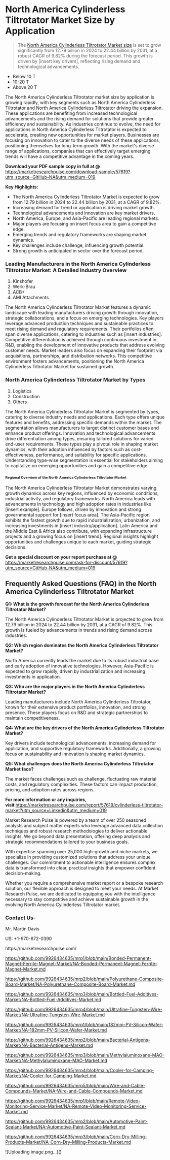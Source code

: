 <h1>North America Cylinderless Tiltrotator Market&nbsp;Size by Application</h1><blockquote><p>The <a href="https://marketresearchpulse.com/download-sample/57619?utm_source=GitHub-NA&amp;utm_medium=019">North America Cylinderless Tiltrotator Market size</a> is set to grow significantly from 12.79 billion in 2024 to 22.44 billion by 2031, at a robust CAGR of 9.82% during the forecast period. This growth is driven by [insert key drivers], reflecting rising demand and technological advancements.</p></blockquote><ul><li>Below 10 T<li> 10-20 T<li> Above 20 T</li></ul><p>The North America Cylinderless Tiltrotator market size by application is growing rapidly, with key segments such as North America Cylinderless Tiltrotator and North America Cylinderless Tiltrotator driving the expansion. These applications are benefiting from increased technological advancements and the rising demand for solutions that provide greater efficiency and sustainability. As industries continue to evolve, the need for applications in North America Cylinderless Tiltrotator is expected to accelerate, creating new opportunities for market players. Businesses are focusing on innovation to cater to the diverse needs of these applications, positioning themselves for long-term growth. With the market's diverse range of applications, companies that can effectively target emerging trends will have a competitive advantage in the coming years.</p><p><strong>Download your PDF sample copy in full at @ </strong><a href="https://marketresearchpulse.com/download-sample/57619?utm_source=GitHub-NA&amp;utm_medium=019">https://marketresearchpulse.com/download-sample/57619?utm_source=GitHub-NA&amp;utm_medium=019</a></p><p><strong>Key Highlights: </strong></p><ul><li>The North America Cylinderless Tiltrotator Market is expected to grow from 12.79 billion in 2024 to 22.44 billion by 2031, at a CAGR of 9.82%.</li><li>Increasing demand for trend or application is driving market growth.</li><li>Technological advancements and innovation are key market drivers.</li><li>North America, Europe, and Asia-Pacific are leading regional markets.</li><li>Major players are focusing on insert focus area to gain a competitive edge.</li><li>Emerging trends and regulatory frameworks are shaping market dynamics.</li><li>Key challenges include challenge, influencing growth potential.</li><li>Strong growth is anticipated in sector over the forecast period.</li></ul><h3>Leading Manufacturers in the North America Cylinderless Tiltrotator Market: A Detailed Industry Overview</h3><ol><li>Kinshofer</li><li>Werk-Brau</li><li>ACB+</li><li>AMI Attachments</li></ol><div class="flex max-w-full flex-col flex-grow"><div class="min-h-8 text-message flex w-full flex-col items-end gap-2 whitespace-normal break-words [.text-message+&amp;]:mt-5" dir="auto" data-message-author-role="assistant" data-message-id="fd8432e4-4910-450d-b182-61b7bfb0a01f" data-message-model-slug="gpt-4o"><div class="flex w-full flex-col gap-1 empty:hidden first:pt-[3px]"><div class="markdown prose w-full break-words dark:prose-invert light"><p>The North America Cylinderless Tiltrotator Market features a dynamic landscape with leading manufacturers driving growth through innovation, strategic collaborations, and a focus on emerging technologies. Key players leverage advanced production techniques and sustainable practices to meet rising demand and regulatory requirements. Their portfolios often span diverse applications, catering to industries such as [insert industries]. Competitive differentiation is achieved through continuous investment in R&amp;D, enabling the development of innovative products that address evolving customer needs. Market leaders also focus on expanding their footprint via acquisitions, partnerships, and distribution networks. This competitive environment fosters advancements, positioning the North America Cylinderless Tiltrotator Market for sustained growth.</p></div></div></div></div><h3>North America Cylinderless Tiltrotator Market by Types</h3><ol><li>Logistics<li> Construction<li> Others</li></ol><div class="flex max-w-full flex-col flex-grow"><div class="min-h-8 text-message flex w-full flex-col items-end gap-2 whitespace-normal break-words [.text-message+&amp;]:mt-5" dir="auto" data-message-author-role="assistant" data-message-id="084470be-0bb7-4664-bddf-5156b4f41249" data-message-model-slug="gpt-4o-mini"><div class="flex w-full flex-col gap-1 empty:hidden first:pt-[3px]"><div class="markdown prose w-full break-words dark:prose-invert light"><p>The North America Cylinderless Tiltrotator Market is segmented by types, catering to diverse industry needs and applications. Each type offers unique features and benefits, addressing specific demands within the market. The segmentation allows manufacturers to target distinct customer bases and enhance product offerings. Innovation and technological advancements drive differentiation among types, ensuring tailored solutions for varied end-user requirements. These types play a pivotal role in shaping market dynamics, with their adoption influenced by factors such as cost-effectiveness, performance, and suitability for specific applications. Understanding type-wise segmentation is essential for stakeholders aiming to capitalize on emerging opportunities and gain a competitive edge.</p></div></div></div></div><h3><span style="font-size: 11px;">Regional Overview of the North America Cylinderless Tiltrotator Market</span></h3><div class="flex max-w-full flex-col flex-grow"><div class="min-h-8 text-message flex w-full flex-col items-end gap-2 whitespace-normal break-words [.text-message+&amp;]:mt-5" dir="auto" data-message-author-role="assistant" data-message-id="e9038762-ce64-4e30-91c9-9bd413514231" data-message-model-slug="gpt-4o-mini"><div class="flex w-full flex-col gap-1 empty:hidden first:pt-[3px]"><div class="markdown prose w-full break-words dark:prose-invert light"><p>The North America Cylinderless Tiltrotator Market demonstrates varying growth dynamics across key regions, influenced by economic conditions, industrial activity, and regulatory frameworks. North America leads with advancements in technology and high adoption rates in industries like [insert example]. Europe follows, driven by innovation and strong governmental support for [insert focus area]. The Asia-Pacific region exhibits the fastest growth due to rapid industrialization, urbanization, and increasing investments in [insert industry/application]. Latin America and the Middle East &amp; Africa also contribute, with expanding infrastructure projects and a growing focus on [insert trend]. Regional insights highlight opportunities and challenges unique to each market, guiding strategic decisions.</p></div></div></div></div><p><strong>Get a special discount on your report purchase at @ </strong><a href="https://marketresearchpulse.com/ask-for-discount/57619?utm_source=GitHub-NA&amp;utm_medium=019">https://marketresearchpulse.com/ask-for-discount/57619?utm_source=GitHub-NA&amp;utm_medium=019</a></p><h2>Frequently Asked Questions (FAQ) in the North America Cylinderless Tiltrotator Market</h2><p><strong>Q1: What is the growth forecast for the North America Cylinderless Tiltrotator Market?</strong></p><p>The North America Cylinderless Tiltrotator Market is projected to grow from 12.79 billion in 2024 to 22.44 billion by 2031, at a CAGR of 9.82%. This growth is fueled by advancements in trends and rising demand across industries.</p><p><strong>Q2: Which region dominates the North America Cylinderless Tiltrotator Market?</strong></p><p>North America currently leads the market due to its robust industrial base and early adoption of innovative technologies. However, Asia-Pacific is expected to grow rapidly, driven by industrialization and increasing investments in application.</p><p><strong>Q3: Who are the major players in the North America Cylinderless Tiltrotator Market?</strong></p><p>Leading manufacturers include North America Cylinderless Tiltrotator, known for their extensive product portfolios, innovation, and strong presence. These players focus on R&amp;D and strategic partnerships to maintain competitiveness.</p><p><strong>Q4: What are the key drivers of the North America Cylinderless Tiltrotator Market?</strong></p><p>Key drivers include technological advancements, increasing demand for application, and supportive regulatory frameworks. Additionally, a growing focus on sustainability and innovation is shaping market dynamics.</p><p><strong>Q5: What challenges does the North America Cylinderless Tiltrotator Market face?</strong></p><p>The market faces challenges such as challenge, fluctuating raw material costs, and regulatory complexities. These factors can impact production, pricing, and adoption rates across regions.</p><p><strong>For more information or any inquiries, visit&nbsp;</strong><a href="https://marketresearchpulse.com/report/57619/cylinderless-tiltrotator-market?utm_source=Linkedin&utm_medium=019">https://marketresearchpulse.com/report/57619/cylinderless-tiltrotator-market?utm_source=Linkedin&utm_medium=019</a></p><p>Market Research Pulse is powered by a team of over 250 seasoned analysts and subject matter experts who leverage advanced data collection techniques and robust research methodologies to deliver actionable insights. We go beyond data presentation, offering deep analysis and strategic recommendations tailored to your business goals.</p><p>With expertise spanning over 25,000 high-growth and niche markets, we specialize in providing customized solutions that address your unique challenges. Our commitment to actionable intelligence ensures complex data is transformed into clear, practical insights that empower confident decision-making.</p><p>Whether you require a comprehensive market report or a bespoke research solution, our flexible approach is designed to meet your needs. At Market Research Pulse, we are dedicated to equipping you with the intelligence necessary to stay competitive and achieve sustainable growth in the evolving North America Cylinderless Tiltrotator market.</p><h3><strong>Contact Us-</strong></h3><p>Mr. Martin Davis</p><p>US: +1-970-672-0390</p><p>https://marketresearchpulse.com/</p><p><a href="https://github.com/9926434635/mrp1/blob/main/Bonded-Permanent-Magnet-Ferrite-Magnet-Market/NA-Bonded-Permanent-Magnet-Ferrite-Magnet-Market.md">https://github.com/9926434635/mrp1/blob/main/Bonded-Permanent-Magnet-Ferrite-Magnet-Market/NA-Bonded-Permanent-Magnet-Ferrite-Magnet-Market.md</a></p><p><a href="https://github.com/9926434635/mrp2/blob/main/Polyurethane-Composite-Board-Market/NA-Polyurethane-Composite-Board-Market.md">https://github.com/9926434635/mrp2/blob/main/Polyurethane-Composite-Board-Market/NA-Polyurethane-Composite-Board-Market.md</a></p><p><a href="https://github.com/9926434635/mrp3/blob/main/Bottled-Fuel-Additives-Market/NA-Bottled-Fuel-Additives-Market.md">https://github.com/9926434635/mrp3/blob/main/Bottled-Fuel-Additives-Market/NA-Bottled-Fuel-Additives-Market.md</a></p><p><a href="https://github.com/9926434635/mrp4/blob/main/Ultrafine-Tungsten-Wire-Market/NA-Ultrafine-Tungsten-Wire-Market.md">https://github.com/9926434635/mrp4/blob/main/Ultrafine-Tungsten-Wire-Market/NA-Ultrafine-Tungsten-Wire-Market.md</a></p><p><a href="https://github.com/9926434635/mrp1/blob/main/182mm-PV-Silicon-Wafer-Market/NA-182mm-PV-Silicon-Wafer-Market.md">https://github.com/9926434635/mrp1/blob/main/182mm-PV-Silicon-Wafer-Market/NA-182mm-PV-Silicon-Wafer-Market.md</a></p><p><a href="https://github.com/9926434635/mrp2/blob/main/Bacterial-Antigens-Market/NA-Bacterial-Antigens-Market.md">https://github.com/9926434635/mrp2/blob/main/Bacterial-Antigens-Market/NA-Bacterial-Antigens-Market.md</a></p><p><a href="https://github.com/9926434635/mrp3/blob/main/Methylaluminoxane-MAO-Market/NA-Methylaluminoxane-MAO-Market.md">https://github.com/9926434635/mrp3/blob/main/Methylaluminoxane-MAO-Market/NA-Methylaluminoxane-MAO-Market.md</a></p><p><a href="https://github.com/9926434635/mrp4/blob/main/Cooler-for-Camping-Market/NA-Cooler-for-Camping-Market.md">https://github.com/9926434635/mrp4/blob/main/Cooler-for-Camping-Market/NA-Cooler-for-Camping-Market.md</a></p><p><a href="https://github.com/9926434635/mrp5/blob/main/Wire-and-Cable-Compounds-Market/NA-Wire-and-Cable-Compounds-Market.md">https://github.com/9926434635/mrp5/blob/main/Wire-and-Cable-Compounds-Market/NA-Wire-and-Cable-Compounds-Market.md</a></p><p><a href="https://github.com/9926434635/mrp1/blob/main/Remote-Video-Monitoring-Service-Market/NA-Remote-Video-Monitoring-Service-Market.md">https://github.com/9926434635/mrp1/blob/main/Remote-Video-Monitoring-Service-Market/NA-Remote-Video-Monitoring-Service-Market.md</a></p><p><a href="https://github.com/9926434635/mrp2/blob/main/Automotive-Paint-Sealant-Market/NA-Automotive-Paint-Sealant-Market.md">https://github.com/9926434635/mrp2/blob/main/Automotive-Paint-Sealant-Market/NA-Automotive-Paint-Sealant-Market.md</a></p><p><a href="https://github.com/9926434635/mrp3/blob/main/Corn-Dry-Milling-Products-Market/NA-Corn-Dry-Milling-Products-Market.md">https://github.com/9926434635/mrp3/blob/main/Corn-Dry-Milling-Products-Market/NA-Corn-Dry-Milling-Products-Market.md</a></p>
![Uploading image.png…]()
